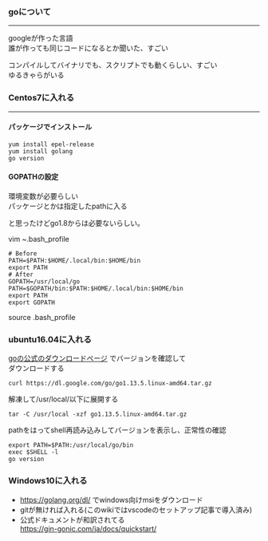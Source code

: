 ### goについて
---
googleが作った言語  
誰が作っても同じコードになるとか聞いた、すごい  
  
コンパイルしてバイナリでも、スクリプトでも動くらしい、すごい  
ゆるきゃらがいる  
  
### Centos7に入れる
---

#### パッケージでインストール 
```
yum install epel-release
yum install golang
go version
```

#### GOPATHの設定
環境変数が必要らしい  
パッケージとかは指定したpathに入る  
  
と思ったけどgo1.8からは必要ないらしい。  
  
  
vim ~.bash_profile  
```
# Before
PATH=$PATH:$HOME/.local/bin:$HOME/bin
export PATH
# After
GOPATH=/usr/local/go
PATH=$GOPATH/bin:$PATH:$HOME/.local/bin:$HOME/bin
export PATH
export GOPATH
```
source .bash_profile

### ubuntu16.04に入れる

<a href=https://golang.org/dl/>goの公式のダウンロードページ<a> でバージョンを確認して  
ダウンロードする  
```
curl https://dl.google.com/go/go1.13.5.linux-amd64.tar.gz
```
解凍して/usr/local/以下に展開する  
```
tar -C /usr/local -xzf go1.13.5.linux-amd64.tar.gz
```
pathをはってshell再読み込みしてバージョンを表示し、正常性の確認
```
export PATH=$PATH:/usr/local/go/bin
exec $SHELL -l
go version
```
  
### Windows10に入れる
* https://golang.org/dl/ でwindows向けmsiをダウンロード  
* gitが無ければ入れる(このwikiではvscodeのセットアップ記事で導入済み)  
* 公式ドキュメントが和訳されてる  
https://gin-gonic.com/ja/docs/quickstart/  
  

